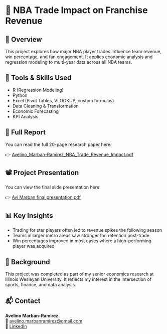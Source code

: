 # 🏀 NBA Trade Impact on Franchise Revenue

## 📘 Overview
This project explores how major NBA player trades influence team revenue, win percentage, and fan engagement. It applies economic analysis and regression modeling to multi-year data across all NBA teams.

## 🔧 Tools & Skills Used
- R (Regression Modeling)
- Python
- Excel (Pivot Tables, VLOOKUP, custom formulas)
- Data Cleaning & Transformation
- Economic Forecasting
- KPI Analysis

## 📄 Full Report
You can read the full 20-page research paper here:

👉 [Avelino_Marban-Ramirez_NBA_Trade_Revenue_Impact.pdf](./Avelino_Marban-Ramirez_NBA_Trade_Revenue_Impact.pdf)

## 📽️ Project Presentation
You can view the final slide presentation here:

👉 [Avi Marban final presentation.pdf](./Avi%20Marban%20final%20presentation.pdf)

## 📊 Key Insights
- Trading for star players often led to revenue spikes the following season
- Teams in larger metro areas saw stronger fan retention post-trade
- Win percentages improved in most cases where a high-performing player was acquired

## 📍 Background
This project was completed as part of my senior economics research at Illinois Wesleyan University. It reflects my interest in the intersection of sports, finance, and data analysis.

## 📬 Contact
**Avelino Marban-Ramirez**  
📧 avelino.marbanramirez@gmail.com  
🔗 [LinkedIn](https://linkedin.com/in/avelinomarbanramirez)
